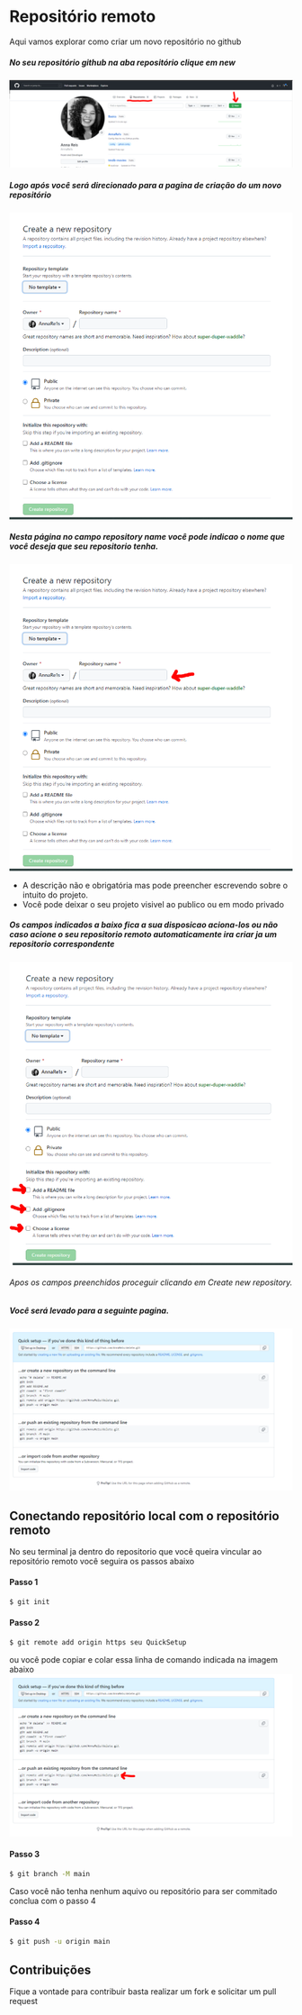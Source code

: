 # Repositório remoto 
Aqui vamos explorar como criar um novo repositório no github


##### No seu repositório github na aba repositório clique em new

<img src="./image/new.PNG" alt="o botao new fica localizado na lateral superior direita e um botao verde com letras brancas "/>


##### Logo após você será direcionado para a pagina de criação do um novo repositório 
<img src="./image/create_repo.PNG" alt="pagina contem alguns campos que devem ser preenchidos para a criacao do repositório"/>



##### Nesta página no campo **repository name** você pode indicao o nome que você deseja que seu repositorio tenha. 
<img src="./image/create_repo_name.PNG" alt="pagina contem uma seta indicativa de onde vede ser preenchido o nome do repositorio"/>

- A descrição não e obrigatória mas pode preencher escrevendo sobre o intuito do projeto.
-  Você pode deixar o seu projeto visivel ao publico ou em modo privado 



##### Os campos indicados a baixo fica a sua disposicao aciona-los ou não caso acione o seu repositorio remoto automaticamente ira criar ja um repositorio correspondente

<img src="./image/create_repo_campos.PNG" alt="pagina contem uma seta indicativa dos campos que podem ser acionados sao eles  Readme, gitignore e choose a license"/>

###### Apos os campos preenchidos proceguir clicando em Create new repository.

##### Você será levado para a seguinte pagina.

<img src="./image/Quick_Setup.PNG"/>


## Conectando repositório local com o repositório remoto

No seu terminal ja dentro do repositorio que você queira vincular ao repositório remoto você seguira os passos abaixo

#### Passo 1
```sh
$ git init 
```

#### Passo 2
```sh
$ git remote add origin https seu QuickSetup
```
ou você pode copiar e colar essa linha de comando indicada na imagem abaixo 
<img src="./image/git remote.PNG" alt="a linha de comando encontra-se no segundo campo e sera a primeira linha " />

#### Passo 3
```sh
$ git branch -M main
```

Caso você não tenha nenhum aquivo ou repositório para ser commitado conclua com o passo 4

#### Passo 4
```sh
$ git push -u origin main
```



## Contribuições 

Fique a vontade para contribuir basta realizar um fork e solicitar um pull request 
